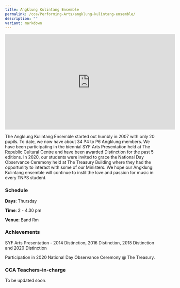 ```yaml
---
title: Angklung Kulintang Ensemble
permalink: /cca/Performing-Arts/angklung-kulintang-ensemble/
description: ""
variant: markdown
---
```

<center><iframe width="560" height="315" src="https://www.youtube.com/embed/9NsvjcS_7b0" title="Angklung" frameborder="0" allow="accelerometer; autoplay; clipboard-write; encrypted-media; gyroscope; picture-in-picture" allowfullscreen=""></iframe></center>


The Angklung Kulintang Ensemble started out humbly in 2007 with only 20 pupils. To date, we now have about 34 P4 to P6 Angklung members. We have been participating in the biennial SYF Arts Presentation held at The Republic Cultural Centre and have been awarded Distinction for the past 5 editions. In 2020, our students were invited to grace the National Day Observance Ceremony held at The Treasury Building where they had the opportunity to interact with some of our Ministers. We hope our Angklung Kulintang ensemble will continue to instil the love and passion for music in every TNPS student.

  

### Schedule

**Days**: Thursday

**Time**: 2 - 4.30 pm

**Venue**: Band Rm

  

### Achievements

SYF Arts Presentation - 2014 Distinction, 2016 Distinction, 2018 Distinction and 2020 Distinction

Participation in 2020 National Day Observance Ceremony @ The Treasury.

  

### CCA Teachers-in-charge

To be updated soon.